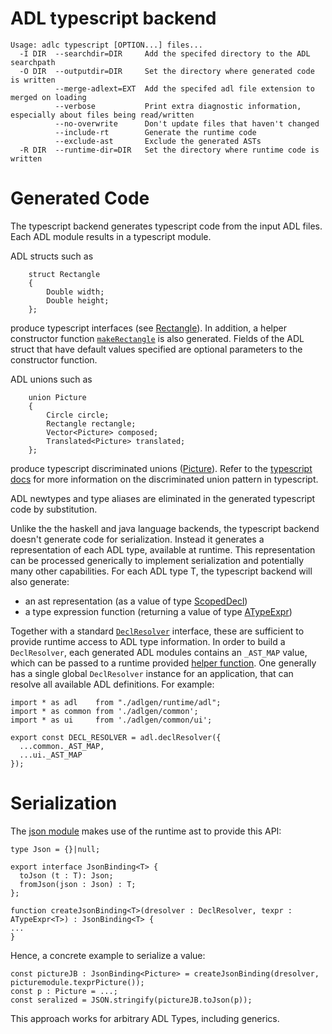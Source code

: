 # ADL typescript backend

```
Usage: adlc typescript [OPTION...] files...
  -I DIR  --searchdir=DIR     Add the specifed directory to the ADL searchpath
  -O DIR  --outputdir=DIR     Set the directory where generated code is written
          --merge-adlext=EXT  Add the specifed adl file extension to merged on loading
          --verbose           Print extra diagnostic information, especially about files being read/written
          --no-overwrite      Don't update files that haven't changed
          --include-rt        Generate the runtime code
          --exclude-ast       Exclude the generated ASTs
  -R DIR  --runtime-dir=DIR   Set the directory where runtime code is written
```

# Generated Code

The typescript backend generates typescript code from the input ADL
files. Each ADL module results in a typescript module.

ADL structs such as

```
    struct Rectangle
    {
        Double width;
        Double height;
    };
```

produce typescript interfaces (see [Rectangle][ts-rectangle]). In
addition, a helper constructor function
[`makeRectangle`][ts-makerectangle] is also generated. Fields of the
ADL struct that have default values specified are optional parameters
to the constructor function.

ADL unions such as

```
    union Picture
    {
        Circle circle;
        Rectangle rectangle;
        Vector<Picture> composed;
        Translated<Picture> translated;
    };
```

produce typescript discriminated unions ([Picture][ts-picture]). Refer
to the [typescript docs][ts-advancedtypes] for more information on the
discriminated union pattern in typescript.

ADL newtypes and type aliases are eliminated in the generated
typescript code by substitution.

Unlike the the haskell and java language backends, the typescript
backend doesn't generate code for serialization. Instead it generates
a representation of each ADL type, available at runtime. This
representation can be processed generically to implement serialization
and potentially many other capabilities. For each ADL type T, the
typescript backend will also generate:

* an ast representation (as a value of type [ScopedDecl][ts-scopeddecl])
* a type expression function (returning a value of type [ATypeExpr<T>][ts-atypeexpr])

Together with a standard [`DeclResolver`][ts-declresolver] interface,
these are sufficient to provide runtime access to ADL type
information. In order to build a `DeclResolver`, each generated ADL
modules contains an `_AST_MAP` value, which can be passed to
a runtime provided [helper function][ts-declresolverhelper]. One
generally has a single global `DeclResolver` instance for an
application, that can resolve all available ADL definitions. For
example:

```
import * as adl    from "./adlgen/runtime/adl";
import * as common from './adlgen/common';
import * as ui     from './adlgen/common/ui';

export const DECL_RESOLVER = adl.declResolver({
  ...common._AST_MAP,
  ...ui._AST_MAP
});
```

# Serialization

The [json module][ts-json] makes use of the runtime ast to provide
this API:

```
type Json = {}|null;

export interface JsonBinding<T> {
  toJson (t : T): Json;
  fromJson(json : Json) : T;
};

function createJsonBinding<T>(dresolver : DeclResolver, texpr : ATypeExpr<T>) : JsonBinding<T> {
...
}
```

Hence, a concrete example to serialize a value:

```
const pictureJB : JsonBinding<Picture> = createJsonBinding(dresolver, picturemodule.texprPicture());
const p : Picture = ...;
const seralized = JSON.stringify(pictureJB.toJson(p));
```

This approach works for arbitrary ADL Types, including generics.

[ts-rectangle]:../haskell/compiler/tests/demo1/ts-output/picture.ts#L52
[ts-makerectangle]:../haskell/compiler/tests/demo1/ts-output/picture.ts#L57
[ts-picture]:../haskell/compiler/tests/demo1/ts-output/picture.ts#L22
[ts-advancedtypes]:https://www.typescriptlang.org/docs/handbook/advanced-types.html
[ts-scopeddecl]:../adl/stdlib/sys/adlast.adl#L93
[ts-atypeexpr]:../typescript/runtime/adl.ts#5
[ts-declresolver]:../typescript/runtime/adl.ts#10
[ts-declresolverhelper]:../typescript/runtime/adl.ts#14
[ts-json]:../typescript/runtime/json.ts
